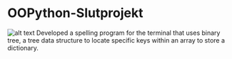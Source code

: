 # OOPython-Slutprojekt
![alt text](https://github.com/FalkenDev/OOPython-Slutprojekt/blob/master/oop.png?raw=true)
 Developed a spelling program for the terminal that uses binary tree, a tree data structure to locate specific keys within an array to store a dictionary.
